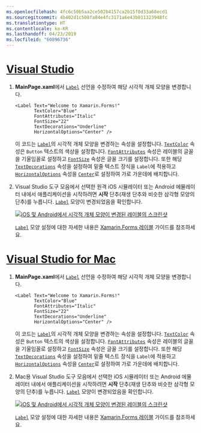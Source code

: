 ```yaml
---
ms.openlocfilehash: 4fc6c50b5aa2ce502b4157ca2b15f0d33a68ecd1
ms.sourcegitcommit: 4b402d1c508fa84e4fc3171a6e43b811323948fc
ms.translationtype: HT
ms.contentlocale: ko-KR
ms.lasthandoff: 04/23/2019
ms.locfileid: "60896736"
---
```

# <a name="visual-studiotabvswin"></a>[Visual Studio](#tab/vswin)

1. **MainPage.xaml**에서 [`Label`](xref:Xamarin.Forms.Label) 선언을 수정하여 해당 시각적 개체 모양을 변경합니다.

    ```xaml
    <Label Text="Welcome to Xamarin.Forms!"
           TextColor="Blue"
           FontAttributes="Italic"
           FontSize="22"
           TextDecorations="Underline"
           HorizontalOptions="Center" />
    ```

    이 코드는 [`Label`](xref:Xamarin.Forms.Label)의 시각적 개체 모양을 변경하는 속성을 설정합니다. [`TextColor`](xref:Xamarin.Forms.Label.TextColor) 속성은 `Button` 텍스트의 색상을 설정합니다. [`FontAttributes`](xref:Xamarin.Forms.Label.FontAttributes) 속성은 레이블의 글꼴을 기울임꼴로 설정하고 [`FontSize`](xref:Xamarin.Forms.Label.FontSize) 속성은 글꼴 크기를 설정합니다. 또한 해당 [`TextDecorations`](xref:Xamarin.Forms.Label.TextDecorations) 속성을 설정하여 밑줄 텍스트 장식을 `Label`에 적용하고 [`HorizontalOptions`](xref:Xamarin.Forms.View.HorizontalOptions) 속성을 [`Center`](xref:Xamarin.Forms.LayoutOptions.Center)로 설정하여 가로 가운데에 배치합니다.

1. Visual Studio 도구 모음에서 선택한 원격 iOS 시뮬레이터 또는 Android 에뮬레이터 내에서 애플리케이션을 시작하려면 **시작** 단추(재생 단추와 비슷한 삼각형 모양의 단추)를 누릅니다. [`Label`](xref:Xamarin.Forms.Label) 모양이 변경되었음을 확인합니다.

    [![iOS 및 Android에서 시각적 개체 모양이 변경된 레이블의 스크린샷](../images/change-label-appearance.png "변경된 모양으로 레이블 지정")](../images/change-label-appearance-large.png#lightbox "변경된 모양으로 레이블 지정")

    [`Label`](xref:Xamarin.Forms.Label) 모양 설정에 대한 자세한 내용은 [Xamarin.Forms 레이블](~/xamarin-forms/user-interface/text/label.md) 가이드를 참조하세요.

# <a name="visual-studio-for-mactabvsmac"></a>[Visual Studio for Mac](#tab/vsmac)

1. **MainPage.xaml**에서 [`Label`](xref:Xamarin.Forms.Label) 선언을 수정하여 해당 시각적 개체 모양을 변경합니다.

    ```xaml
    <Label Text="Welcome to Xamarin.Forms!"
           TextColor="Blue"
           FontAttributes="Italic"
           FontSize="22"
           TextDecorations="Underline"
           HorizontalOptions="Center" />
    ```

    이 코드는 [`Label`](xref:Xamarin.Forms.Label)의 시각적 개체 모양을 변경하는 속성을 설정합니다. [`TextColor`](xref:Xamarin.Forms.Label.TextColor) 속성은 `Button` 텍스트의 색상을 설정합니다. [`FontAttributes`](xref:Xamarin.Forms.Label.FontAttributes) 속성은 레이블의 글꼴을 기울임꼴로 설정하고 [`FontSize`](xref:Xamarin.Forms.Label.FontSize) 속성은 글꼴 크기를 설정합니다. 또한 해당 [`TextDecorations`](xref:Xamarin.Forms.Label.TextDecorations) 속성을 설정하여 밑줄 텍스트 장식을 `Label`에 적용하고 [`HorizontalOptions`](xref:Xamarin.Forms.View.HorizontalOptions) 속성을 [`Center`](xref:Xamarin.Forms.LayoutOptions.Center)로 설정하여 가로 가운데에 배치합니다.

1. Mac용 Visual Studio 도구 모음에서 선택한 iOS 시뮬레이터 또는 Android 에뮬레이터 내에서 애플리케이션을 시작하려면 **시작** 단추(재생 단추와 비슷한 삼각형 모양의 단추)를 누릅니다. [`Label`](xref:Xamarin.Forms.Label) 모양이 변경되었음을 확인합니다.

    [![iOS 및 Android에서 시각적 개체 모양이 변경된 레이블의 스크린샷](../images/change-label-appearance.png "변경된 모양으로 레이블 지정")](../images/change-label-appearance-large.png#lightbox "변경된 모양으로 레이블 지정")

    [`Label`](xref:Xamarin.Forms.Label) 모양 설정에 대한 자세한 내용은 [Xamarin.Forms 레이블](~/xamarin-forms/user-interface/text/label.md) 가이드를 참조하세요.
